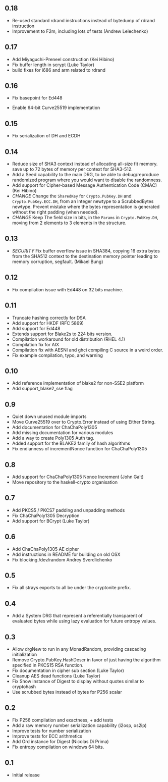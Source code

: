 ## 0.18

* Re-used standard rdrand instructions instead of bytedump of rdrand instruction
* Improvement to F2m, including lots of tests (Andrew Lelechenko)

## 0.17

* Add Miyaguchi-Preneel construction (Kei Hibino)
* Fix buffer length in scrypt (Luke Taylor)
* build fixes for i686 and arm related to rdrand

## 0.16

* Fix basepoint for Ed448

* Enable 64-bit Curve25519 implementation

## 0.15

* Fix serialization of DH and ECDH

## 0.14

* Reduce size of SHA3 context instead of allocating all-size fit memory. save
  up to 72 bytes of memory per context for SHA3-512.
* Add a Seed capability to the main DRG, to be able to debug/reproduce randomized program
  where you would want to disable the randomness.
* Add support for Cipher-based Message Authentication Code (CMAC) (Kei Hibino)
* *CHANGE* Change the `SharedKey` for `Crypto.PubKey.DH` and `Crypto.PubKey.ECC.DH`,
  from an Integer newtype to a ScrubbedBytes newtype. Prevent mistake where the
  bytes representation is generated without the right padding (when needed).
* *CHANGE* Keep The field size in bits, in the `Params` in `Crypto.PubKey.DH`,
  moving from 2 elements to 3 elements in the structure.

## 0.13

* *SECURITY* Fix buffer overflow issue in SHA384, copying 16 extra bytes from
  the SHA512 context to the destination memory pointer leading to memory
  corruption, segfault. (Mikael Bung)

## 0.12

* Fix compilation issue with Ed448 on 32 bits machine.

## 0.11

* Truncate hashing correctly for DSA
* Add support for HKDF (RFC 5869)
* Add support for Ed448
* Extends support for Blake2s to 224 bits version.
* Compilation workaround for old distribution (RHEL 4.1)
* Compilation fix for AIX
* Compilation fix with AESNI and ghci compiling C source in a weird order.
* Fix example compilation, typo, and warning

## 0.10

* Add reference implementation of blake2 for non-SSE2 platform
* Add support\_blake2\_sse flag

## 0.9

* Quiet down unused module imports
* Move Curve25519 over to Crypto.Error instead of using Either String.
* Add documentation for ChaChaPoly1305
* Add missing documentation for various modules
* Add a way to create Poly1305 Auth tag.
* Added support for the BLAKE2 family of hash algorithms
* Fix endianness of incrementNonce function for ChaChaPoly1305

## 0.8

* Add support for ChaChaPoly1305 Nonce Increment (John Galt)
* Move repository to the haskell-crypto organisation

## 0.7

* Add PKCS5 / PKCS7 padding and unpadding methods
* Fix ChaChaPoly1305 Decryption
* Add support for BCrypt (Luke Taylor)

## 0.6

* Add ChaChaPoly1305 AE cipher
* Add instructions in README for building on old OSX
* Fix blocking /dev/random Andrey Sverdlichenko

## 0.5

* Fix all strays exports to all be under the cryptonite prefix.

## 0.4

* Add a System DRG that represent a referentially transparent of evaluated bytes
  while using lazy evaluation for future entropy values.

## 0.3

* Allow drgNew to run in any MonadRandom, providing cascading initialization
* Remove Crypto.PubKey.HashDescr in favor of just having the algorithm
  specified in PKCS15 RSA function.
* Fix documentation in cipher sub section (Luke Taylor)
* Cleanup AES dead functions (Luke Taylor)
* Fix Show instance of Digest to display without quotes similar to cryptohash
* Use scrubbed bytes instead of bytes for P256 scalar

## 0.2

* Fix P256 compilation and exactness, + add tests
* Add a raw memory number serialization capability (i2osp, os2ip)
* Improve tests for number serialization
* Improve tests for ECC arithmetics
* Add Ord instance for Digest (Nicolas Di Prima)
* Fix entropy compilation on windows 64 bits.

## 0.1

* Initial release
